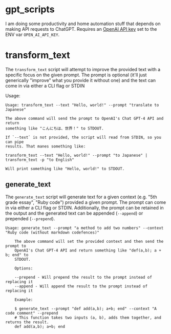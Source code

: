 # gpt_scripts

I am doing some productivity and home automation stuff that depends on making
API requests to ChatGPT. Requires an [OpenAI API key](https://openai.com/blog/openai-api)
set to the ENV var `OPEN_AI_API_KEY`.

# transform_text

The `transform_text` script will attempt to improve the provided text with a
specific focus on the given prompt. The prompt is optional (it'll just
generically "improve" what you provide it without one) and the text can come
in via either a CLI flag or STDIN

Usage:

```
Usage: transform_text --text "Hello, world!" --prompt "translate to Japanese"

The above command will send the prompt to OpenAI's Chat GPT-4 API and return
something like "こんにちは、世界！" to STDOUT.

If `--text` is not provided, the script will read from STDIN, so you can pipe
results. That manes something like:

transform_text --text "Hello, world!" --prompt "to Japanese" | transform_text -p "to English"

Will print something like "Hello, world!" to STDOUT.
```

## generate_text

The `generate_text` script will generate text for a given context (e.g. "5th
grade essay", "Ruby code") provided a given prompt.  The prompt can come in via
either a CLI flag or STDIN. Additionally, the prompt can be retained in the
output and the generated text can be appended (`--append`) or prepended
(`--prepend`).

```
Usage: generate_text --prompt "a method to add two numbers" --context "Ruby code (without markdown codefences)"

    The above command will set the provided context and then send the prompt to
    OpenAI's Chat GPT-4 API and return something like "def(a,b); a + b; end" to
    STDOUT.

    Options:

    --prepend - Will prepend the result to the prompt instead of replacing it
    --append - Will append the result to the prompt instead of replacing it

    Example:

    $ generate_text --prompt "def add(a,b); a+b; end" --context "A code comment" --prepend
    # This function takes two inputs (a, b), adds them together, and returns the result.
    def add(a,b); a+b; end
```
